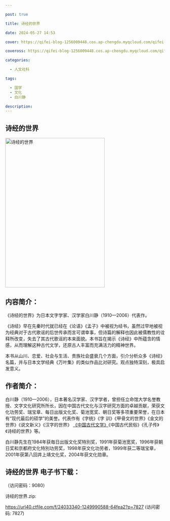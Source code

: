```yaml
---

post: true

title: 诗经的世界

date: 2024-05-27 14:53

cover: https://qifei-blog-1256009448.cos.ap-chengdu.myqcloud.com/qifei-blog/660aac719f345e8d03351c8c.jpg

coveross: https://qifei-blog-1256009448.cos.ap-chengdu.myqcloud.com/qifei-blog/660aac719f345e8d03351c8c.jpg

categories:

  - 人文社科

tags:

  - 国学
  - 文化
  - 白川静

description:
---
```


## 诗经的世界
<img alt="诗经的世界 " class="aligncenter loading" data-was-processed="true" decoding="async" fetchpriority="high" height="471" src="https://qifei-blog-1256009448.cos.ap-chengdu.myqcloud.com/qifei-blog/660aac719f345e8d03351c8c.jpg" style="cursor: zoom-in;" width="314"/>

## 内容简介：

《诗经的世界》为日本文字学家、汉学家白川静（1910—2006）代表作。

《诗经》早在先秦时代就已经在《论语》《孟子》中被视为经书，虽然过早地被视为经典对于古代歌谣的后世传承而言可谓幸事，但诗篇的解释也因此被儒教性的诠释所改变，失去了其古代歌谣的本来面貌。本书旨在揭示《诗经》中所蕴含的情感，从而理解这种古代文学，还原古人丰富而充满活力的精神世界。

本书从山川、恋爱、社会与生活、贵族社会盛衰几个方面，引介分析众多《诗经》名篇，并与日本文学经典《万叶集》的类似作品比对研究。观点独特深刻，极具启发意义。

## 作者简介：

白川静（1910—2006），日本著名汉学家、汉字学者，曾担任立命馆大学名誉教授、文字文化研究所所长，因在中国古代文化与汉字研究方面的卓越贡献，荣获文化功劳奖、瑞宝章、每日出版文化奖、菊池宽奖、朝日奖等多项重要荣誉，在日本有“现代最后的硕学”的美誉。代表作有《字统》《字 训》《甲骨文的世界》《金文的世界》《说文新义》《汉字的世界》 <a href="https://www.huibooks.com/10528.html">《中国古代文学》</a>《中国古代民俗》《孔子传》《诗经的世界》等。

白川静先生在1984年获毎日出版文化奖特別奖，1991年获菊池宽奖，1996年获朝日奖和京都府文化特別功劳奖，1998年获文化功劳者，1999年获二等瑞宝章，2001年获第八回井上靖文化奖，2004年获文化勋章。

## 诗经的世界 电子书下载：

 （访问密码：9080）

诗经的世界.zip: 

https://url40.ctfile.com/f/24033340-1249990588-64fea2?p=7827 (访问密码: 7827)
